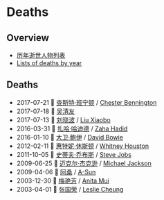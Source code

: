 # Deaths


## Overview

- [历年逝世人物列表](https://zh.wikipedia.org/wiki/%E6%AD%B7%E5%B9%B4%E9%80%9D%E4%B8%96%E4%BA%BA%E7%89%A9%E5%88%97%E8%A1%A8)
- [Lists of deaths by year](https://en.wikipedia.org/wiki/Lists_of_deaths_by_year)


## Deaths

- 2017-07-21 🙏 [查斯特·班宁顿](https://zh.wikipedia.org/wiki/%E6%9F%A5%E6%96%AF%E7%89%B9%C2%B7%E7%8F%AD%E5%AF%A7%E9%A0%93) / [Chester Bennington](https://en.wikipedia.org/wiki/Chester_Bennington)
- 2017-07-18 🙏 [吴清友](https://zh.wikipedia.org/wiki/%E5%90%B3%E6%B8%85%E5%8F%8B)
- 2017-07-13 🙏 [刘晓波](https://zh.wikipedia.org/wiki/%E5%88%98%E6%99%93%E6%B3%A2) / [Liu Xiaobo](https://en.wikipedia.org/wiki/Liu_Xiaobo)
- 2016-03-31 🙏 [扎哈·哈迪德](https://zh.wikipedia.org/wiki/%E8%96%A9%E5%93%88%C2%B7%E5%93%88%E5%B8%9D) / [Zaha Hadid](https://en.wikipedia.org/wiki/Zaha_Hadid)
- 2016-01-10 🙏 [大卫·鲍伊](https://zh.wikipedia.org/wiki/%E5%A4%A7%E5%8D%AB%C2%B7%E9%B2%8D%E4%BC%8A) / [David Bowie](https://en.wikipedia.org/wiki/David_Bowie)
- 2012-02-11 🙏 [惠特妮·休斯顿](https://zh.wikipedia.org/wiki/%E6%83%A0%E7%89%B9%E5%A6%AE%C2%B7%E4%BC%91%E6%96%AF%E9%A1%BF) / [Whitney Houston](https://en.wikipedia.org/wiki/Whitney_Houston)
- 2011-10-05 🙏 [史蒂夫·乔布斯](https://zh.wikipedia.org/wiki/%E5%8F%B2%E8%92%82%E5%A4%AB%C2%B7%E4%B9%94%E5%B8%83%E6%96%AF) / [Steve Jobs](https://en.wikipedia.org/wiki/Steve_Jobs)
- 2009-06-25 🙏 [迈克尔·杰克逊](https://zh.wikipedia.org/wiki/%E8%BF%88%E5%85%8B%E5%B0%94%C2%B7%E6%9D%B0%E5%85%8B%E9%80%8A) / [Michael Jackson](https://en.wikipedia.org/wiki/Michael_Jackson)
- 2009-04-06 🙏 [阿桑](https://zh.wikipedia.org/wiki/%E9%98%BF%E6%A1%91) / [A-Sun](https://en.wikipedia.org/wiki/A-Sun_(singer))
- 2003-12-30 🙏 [梅艳芳](https://zh.wikipedia.org/wiki/%E6%A2%85%E8%89%B7%E8%8A%B3) / [Anita Mui](https://en.wikipedia.org/wiki/Anita_Mui)
- 2003-04-01 🙏 [张国荣](https://zh.wikipedia.org/wiki/%E5%BC%B5%E5%9C%8B%E6%A6%AE) / [Leslie Cheung](https://en.wikipedia.org/wiki/Leslie_Cheung)
